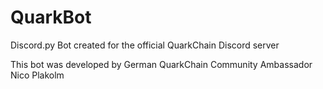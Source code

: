 # QuarkBot
Discord.py Bot created for the official QuarkChain Discord server

This bot was developed by German QuarkChain Community Ambassador Nico Plakolm
